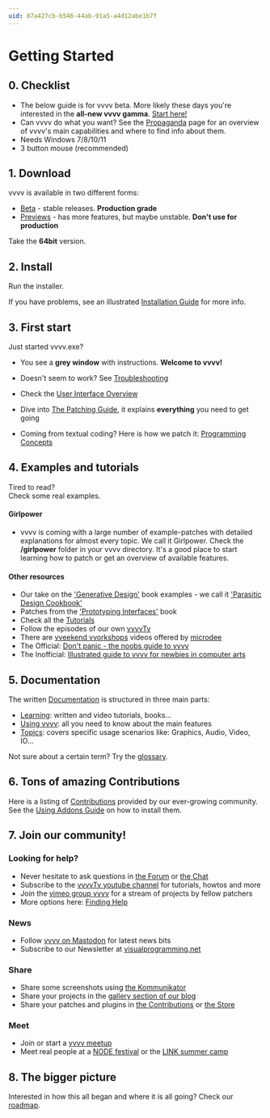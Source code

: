 ```yaml
---
uid: 87a427cb-b546-44ab-91a5-a4d12abe1b7f
---
```


# Getting Started

## 0. Checklist

* The below guide is for vvvv beta. More likely these days you're interested in the **all-new vvvv gamma**. [Start here!](https://thegraybook.vvvv.org/reference/getting-started/overview.html)
* Can vvvv do what you want? See the [Propaganda](https://vvvv.org/propaganda) page for an overview of vvvv's main capabilities and where to find info about them.  
* Needs Windows 7/8/10/11
* 3 button mouse (recommended)  

## 1. Download

vvvv is available in two different forms:  
* [Beta](https://vvvv.org/downloads) - stable releases. **Production grade**  
* [Previews](https://vvvv.org/downloads/previews) - has more features, but maybe unstable. **Don't use for production**  

Take the **64bit** version.  

## 2. Install
Run the installer.  

If you have problems, see an illustrated [Installation Guide](xref:98242e9a-e52a-4557-a9be-9550d3a1396e) for more info.  

## 3. First start
Just started vvvv.exe?  
* You see a **grey window** with instructions. **Welcome to vvvv!**  
* Doesn't seem to work? See [Troubleshooting](xref:654fb0a1-2f52-4425-8ab7-2f82d4785d54)  

* Check the [User Interface Overview](xref:f63e83e8-88d2-4eeb-818f-5bfed4060a77)  
* Dive into [The Patching Guide](xref:e1dde3b5-3f01-4d9b-bacb-0863b350f479), it explains **everything** you need to get going  
* Coming from textual coding? Here is how we patch it: [Programming Concepts](xref:87d944e5-aeae-451e-839d-58932488ed6e)  

## 4. Examples and tutorials
Tired to read?  
Check some real examples.  

#### Girlpower 

* vvvv is coming with a large number of example-patches with detailed explanations for almost every topic. We call it Girlpower. Check the **/girlpower** folder in your vvvv directory. It's a good place to start learning how to patch or get an overview of available features.  

#### Other resources

* Our take on the ['Generative Design'](xref:f8237df9-396a-42e9-bbee-3b6088c58565#generative-design) book examples - we call it <a href="https://vvvv.org/contribution/parasitic-design-a-vvvv-beginners-cookbook" class="extURL contribution" target="_blank">'Parasitic Design Cookbook'</a>  
* Patches from the ['Prototyping Interfaces'](xref:f8237df9-396a-42e9-bbee-3b6088c58565#prototyping-interfaces---interaktives-skizzieren-mit-vvvv) book  
* Check all the [Tutorials](xref:c5008f4e-f136-4cf5-915e-dbf32e4e5a70)  
* Follow the episodes of our own <a href="https://www.youtube.com/channel/UCu-xqv-TLwv6L0An7MJJA5A" class="extURL" target="_blank">vvvvTv</a>  
* There are <a href="https://www.youtube.com/channel/UCa8Vqigdbq5Gam_6dcGdNBw" class="extURL" target="_blank">vveekend vvorkshops</a> videos offered by <span class="user"><a href="https://vvvv.org/users/microdee" class="extURL" target="_blank">microdee</a></span>  
* The Official: <a href="https://vvvv.org/contribution/dont panic - the noobs guide to vvvv" class="extURL contribution" target="_blank">Don't panic - the noobs guide to vvvv</a>  
* The Inofficial: <a href="https://vvvv.org/contribution/illustrated guide to vvvv for newbies in computer arts" class="extURL contribution" target="_blank">Illustrated guide to vvvv for newbies in computer arts</a>  

## 5. Documentation
The written [Documentation](xref:fbc5a2de-2925-4242-90d1-1fa3b080140b) is structured in three main parts:  

* [Learning](xref:9a0247e2-45d6-4c62-a8a3-fd16a6c75fce): written and video tutorials, books...  
* [Using vvvv](xref:76d606f7-a11d-4298-9c57-8364d3d83826): all you need to know about the main features  
* [Topics](xref:706e5586-9621-4eb2-ae86-7f4357e11555): covers specific usage scenarios like: Graphics, Audio, Video, IO...  

Not sure about a certain term? Try the [glossary](https://vvvv.org/glossary).  

## 6. Tons of amazing Contributions
Here is a listing of <a href="https://vvvv.org/contributions/" class="extURL" target="_blank">Contributions</a> provided by our ever-growing community.  
See the [Using Addons Guide](xref:772e8696-25d4-4d8b-a31b-db4dd1ce1f3f) on how to install them.  

## 7. Join our community!


### Looking for help?

* Never hesitate to ask questions in <a href="https://discourse.vvvv.org/" class="extURL" target="_blank">the Forum</a> or [the Chat](xref:35d4ac33-88ee-42cb-b5f8-6d91dc20e7ef) 
* Subscribe to the <a href="https://www.youtube.com/channel/UCu-xqv-TLwv6L0An7MJJA5A" class="extURL" target="_blank">vvvvTv youtube channel</a> for tutorials, howtos and more  
* Join the <a href="https://vimeo.com/groups/vvvv/" class="extURL" target="_blank">vimeo group vvvv</a> for a stream of projects by fellow patchers  
* More options here: [Finding Help](xref:d226aa5e-55b1-4cb3-b016-cd958051fc4a)  

### News

* Follow <a href="https://mastodon.xyz/@vvvv" class="extURL" target="_blank">vvvv on Mastodon</a> for latest news bits  
* Subscribe to our Newsletter at <a href="https://visualprogramming.net/#contact" class="extURL" target="_blank">visualprogramming.net</a>

### Share

* Share some screenshots using [the Kommunikator](xref:1765bb2b-f698-405a-b207-a995995fb52b)  
* Share your projects in the <a href="https://vvvv.org/blog/24+126+124" class="extURL blog" target="_blank">gallery section of our blog</a>   
* Share your patches and plugins in <a href="https://vvvv.org/contributions/" class="extURL" target="_blank">the Contributions</a> or [the Store](https://vvvv.org/store)  

### Meet

* Join or start a <a href="https://gettogether.community/vvvv/events/" class="extURL" target="_blank">vvvv meetup</a>  
* Meet real people at a <a href="https://nodeforum.org/activities/node-forum/" class="extURL" target="_blank">NODE festival</a> or the <a href="http://link-summercamp.de/" class="extURL" target="_blank">LINK summer camp</a>   

## 8. The bigger picture

Interested in how this all began and where it is all going? Check our [roadmap](xref:739fa4ab-925f-4379-9aea-857f76cef1f6).

